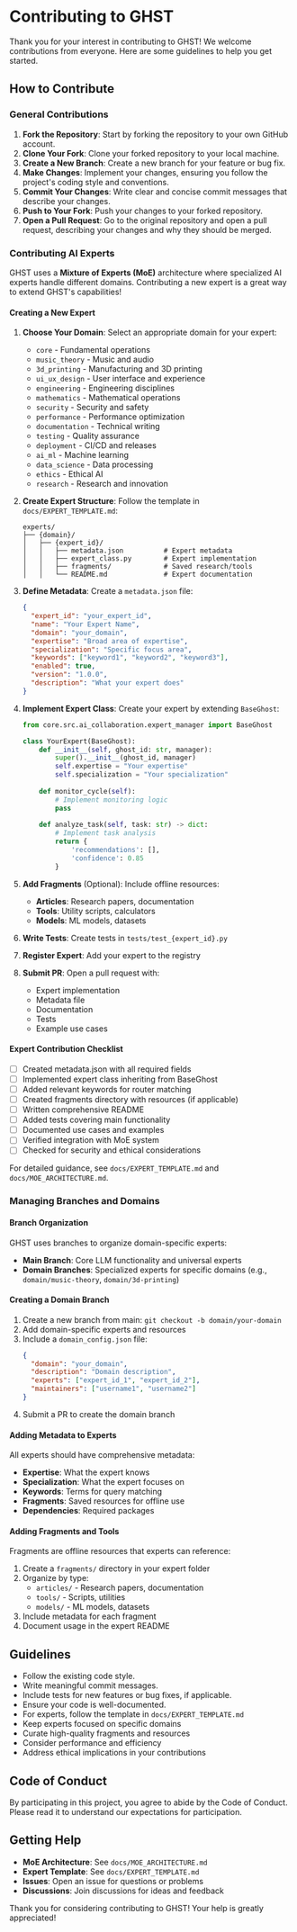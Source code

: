 # Contributing to GHST

Thank you for your interest in contributing to GHST! We welcome contributions from everyone. Here are some guidelines to help you get started.

## How to Contribute

### General Contributions
1. **Fork the Repository**: Start by forking the repository to your own GitHub account.
2. **Clone Your Fork**: Clone your forked repository to your local machine.
3. **Create a New Branch**: Create a new branch for your feature or bug fix.
4. **Make Changes**: Implement your changes, ensuring you follow the project's coding style and conventions.
5. **Commit Your Changes**: Write clear and concise commit messages that describe your changes.
6. **Push to Your Fork**: Push your changes to your forked repository.
7. **Open a Pull Request**: Go to the original repository and open a pull request, describing your changes and why they should be merged.

### Contributing AI Experts

GHST uses a **Mixture of Experts (MoE)** architecture where specialized AI experts handle different domains. Contributing a new expert is a great way to extend GHST's capabilities!

#### Creating a New Expert

1. **Choose Your Domain**: Select an appropriate domain for your expert:
   - `core` - Fundamental operations
   - `music_theory` - Music and audio
   - `3d_printing` - Manufacturing and 3D printing
   - `ui_ux_design` - User interface and experience
   - `engineering` - Engineering disciplines
   - `mathematics` - Mathematical operations
   - `security` - Security and safety
   - `performance` - Performance optimization
   - `documentation` - Technical writing
   - `testing` - Quality assurance
   - `deployment` - CI/CD and releases
   - `ai_ml` - Machine learning
   - `data_science` - Data processing
   - `ethics` - Ethical AI
   - `research` - Research and innovation

2. **Create Expert Structure**: Follow the template in `docs/EXPERT_TEMPLATE.md`:
   ```
   experts/
   ├── {domain}/
   │   ├── {expert_id}/
   │   │   ├── metadata.json          # Expert metadata
   │   │   ├── expert_class.py        # Expert implementation
   │   │   ├── fragments/             # Saved research/tools
   │   │   └── README.md              # Expert documentation
   ```

3. **Define Metadata**: Create a `metadata.json` file:
   ```json
   {
     "expert_id": "your_expert_id",
     "name": "Your Expert Name",
     "domain": "your_domain",
     "expertise": "Broad area of expertise",
     "specialization": "Specific focus area",
     "keywords": ["keyword1", "keyword2", "keyword3"],
     "enabled": true,
     "version": "1.0.0",
     "description": "What your expert does"
   }
   ```

4. **Implement Expert Class**: Create your expert by extending `BaseGhost`:
   ```python
   from core.src.ai_collaboration.expert_manager import BaseGhost
   
   class YourExpert(BaseGhost):
       def __init__(self, ghost_id: str, manager):
           super().__init__(ghost_id, manager)
           self.expertise = "Your expertise"
           self.specialization = "Your specialization"
       
       def monitor_cycle(self):
           # Implement monitoring logic
           pass
       
       def analyze_task(self, task: str) -> dict:
           # Implement task analysis
           return {
               'recommendations': [],
               'confidence': 0.85
           }
   ```

5. **Add Fragments** (Optional): Include offline resources:
   - **Articles**: Research papers, documentation
   - **Tools**: Utility scripts, calculators
   - **Models**: ML models, datasets

6. **Write Tests**: Create tests in `tests/test_{expert_id}.py`

7. **Register Expert**: Add your expert to the registry

8. **Submit PR**: Open a pull request with:
   - Expert implementation
   - Metadata file
   - Documentation
   - Tests
   - Example use cases

#### Expert Contribution Checklist

- [ ] Created metadata.json with all required fields
- [ ] Implemented expert class inheriting from BaseGhost
- [ ] Added relevant keywords for router matching
- [ ] Created fragments directory with resources (if applicable)
- [ ] Written comprehensive README
- [ ] Added tests covering main functionality
- [ ] Documented use cases and examples
- [ ] Verified integration with MoE system
- [ ] Checked for security and ethical considerations

For detailed guidance, see `docs/EXPERT_TEMPLATE.md` and `docs/MOE_ARCHITECTURE.md`.

### Managing Branches and Domains

#### Branch Organization

GHST uses branches to organize domain-specific experts:

- **Main Branch**: Core LLM functionality and universal experts
- **Domain Branches**: Specialized experts for specific domains (e.g., `domain/music-theory`, `domain/3d-printing`)

#### Creating a Domain Branch

1. Create a new branch from main: `git checkout -b domain/your-domain`
2. Add domain-specific experts and resources
3. Include a `domain_config.json` file:
   ```json
   {
     "domain": "your_domain",
     "description": "Domain description",
     "experts": ["expert_id_1", "expert_id_2"],
     "maintainers": ["username1", "username2"]
   }
   ```
4. Submit a PR to create the domain branch

#### Adding Metadata to Experts

All experts should have comprehensive metadata:

- **Expertise**: What the expert knows
- **Specialization**: What the expert focuses on
- **Keywords**: Terms for query matching
- **Fragments**: Saved resources for offline use
- **Dependencies**: Required packages

#### Adding Fragments and Tools

Fragments are offline resources that experts can reference:

1. Create a `fragments/` directory in your expert folder
2. Organize by type:
   - `articles/` - Research papers, documentation
   - `tools/` - Scripts, utilities
   - `models/` - ML models, datasets
3. Include metadata for each fragment
4. Document usage in the expert README

## Guidelines

- Follow the existing code style.
- Write meaningful commit messages.
- Include tests for new features or bug fixes, if applicable.
- Ensure your code is well-documented.
- For experts, follow the template in `docs/EXPERT_TEMPLATE.md`
- Keep experts focused on specific domains
- Curate high-quality fragments and resources
- Consider performance and efficiency
- Address ethical implications in your contributions

## Code of Conduct

By participating in this project, you agree to abide by the Code of Conduct. Please read it to understand our expectations for participation.

## Getting Help

- **MoE Architecture**: See `docs/MOE_ARCHITECTURE.md`
- **Expert Template**: See `docs/EXPERT_TEMPLATE.md`
- **Issues**: Open an issue for questions or problems
- **Discussions**: Join discussions for ideas and feedback

Thank you for considering contributing to GHST! Your help is greatly appreciated!